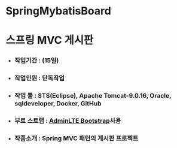 # SpringMybatisBoard

<h1> 스프링 MVC 게시판</h1>
<ul>
  <li><h3>작업기간 : (15일) </h3></li>
  <li><h3>작업인원 : 단독작업</h3></li>
  <li><h3>작업 툴 : STS(Eclipse), Apache Tomcat-9.0.16, Oracle, sqldeveloper, Docker, GitHub</h3></li>
  <li><h3>부트 스트랩 : <a href="https://adminlte.io/">AdminLTE Bootstrap</a>사용</h3></li>
  <li><h3>작품소개 : Spring MVC 패턴의 게시판 프로젝트</h3></li>
</ul>
